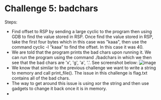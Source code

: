 # Challenge 5: badchars
Steps:
- Find offset to RSP by sending a large cyclic to the program then using GDB to find the value stored in RSP. Once find the value stored in RSP, take the first four bytes which in this case was "kaaa", then use the command cyclic -l “kaaa” to find the offset. In this case it was 40.
- We are told that the program prints the bad chars upon running it. We can run the program using the command ./badchars in which we then see that the bad chars are 'x', 'g', 'a', '.'. See screenshot below:
![image](https://github.com/tylerdionne/ROPEMPORIUM2023/assets/143131384/3a97a931-64cc-495e-ac5d-1c28de9ae5f5)
- We know that similar to the previous challenge we want to write a string to memory and call print_file(). The issue in this challenge is flag.txt contains all of the bad chars.
- The way to get around this issue is using xor the string and then use gadgets to change it back once it is in memory.
- 
